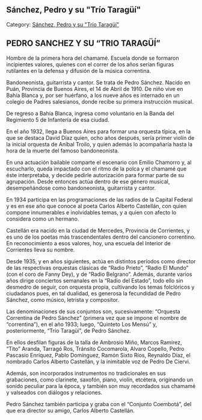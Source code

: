 ## Sánchez, Pedro y su "Trío Taragüí"

Category: [Sánchez, Pedro y su "Trío Taragüí"](http://descubrircorrientes.com.ar/2012/index.php/1652-biografias/r-s-t-u-v-x-y-z/sanchez-pedro-y-su-qtrio-taragueiq)

## PEDRO SANCHEZ Y SU “TRIO TARAGÜÍ”

Hombre de la primera hora del chamamé. Escuela donde se formaron incipientes valores, quienes con el correr de los años serían figuras rutilantes en la defensa y difusión de la música correntina.

Bandoneonista, guitarrista y cantor. Se trata de Pedro Sánchez. Nacido en Puán, Provincia de Buenos Aires, el 14 de Abril de 1910. De niño vive en Bahía Blanca y, por ser huérfano, a los nueve años es internado en un colegio de Padres salesianos, donde recibe su primera instrucción musical.

De regreso a Bahía Blanca, ingresa como voluntario en la Banda del Regimiento 5 de Infantería de esa ciudad.

En el año 1932, llega a Buenos Aires para formar una orquesta típica, en la que se destaca David Díaz quien, ocho años después, sería primer violín de la inicial orquesta de Aníbal Troilo, y quien además lo acompañaría hasta la hora de la muerte del famoso bandoneonista.

En una actuación bailable comparte el escenario con Emilio Chamorro y, al escucharlo, queda impactado con el ritmo de la polca y el chamamé que éste interpretaba, y decide pedirle autorización para formar parte de su agrupación. Desde entonces actúa dentro de ese género musical, desempeñándose como bandoneonista, guitarrista y cantor.

En 1934 participa en las programaciones de las radios de la Capital Federal y es en ese año que conoce al poeta Carlos Alberto Castellán, con quien compone innumerables e inolvidables temas, y a quien con afecto lo considera como un hermano.

Castellán era nacido en la ciudad de Mercedes, Provincia de Corrientes, y es uno de los poetas más trascendentales dentro del cancionero correntino. En reconocimiento a esos valores, hoy, una escuela del Interior de Corrientes lleva su nombre.

Desde 1935, y en años siguientes, actúa en distintos períodos como director de las respectivas orquestas clásicas de “Radio Prieto”, “Radio El Mundo” (con el coro de Fanny Dey), y de “Radio Belgrano”. Además, durante varios años dirige conciertos semanales en la “Radio del Estado”, todo ello sin desmedro de seguir, con orquesta propia, cultivando los temas folclóricos y ciudadanos pues, en tal dualidad, es generosa la fecundidad de Pedro Sánchez, como músico, letrista y compositor.

Las denominaciones de sus conjuntos son, sucesivamente: “Orquesta Correntina de Pedro Sánchez” (primera vez que se impone el nombre de “correntina”), en el año 1933; luego, “Quinteto Los Mensú” y, posteriormente, “Trío Taragüí”, de Pedro Sánchez.

En ellos desfilan figuras de la talla de Ambrosio Miño, Marcos Ramírez, “Tito” Aranda, Tarragó Ros, Tránsito Cocomarola, Alvaro Copello, Pedro Pascasio Enríquez, Pablo Domínguez, Ramón Sixto Ríos, Reynaldo Díaz, el nombrado Carlos Alberto Castellán, y la inimitable voz de Pedro De Ciervi.

Además, son incorporados instrumentos no tradicionales en sus grabaciones, como clarinete, saxofón, piano, violín, etcétera, originando un sonido peculiar para la época, y también son muy recordados sus chamamé y valseados con diálogos y relaciones.

Pedro Sánchez también participa y graba con el “Conjunto Coembotá”, del que era director su amigo, Carlos Alberto Castellán.